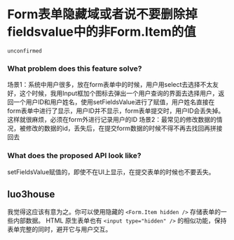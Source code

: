 # Form表单隐藏域或者说不要删除掉fieldsvalue中的非Form.Item的值

`unconfirmed`

### What problem does this feature solve?

场景1：系统中用户很多，放在form表单中的时候，用户用select去选择不太友好，这个时候，我用Input框加个图标去弹出一个用户查询的界面去选择用户，返回一个用户ID和用户姓名，使用setFieldsValue进行了赋值，用户姓名直接在form表单中进行了显示，用户ID并不显示，form表单提交时，用户ID会丢失掉。这样就很麻烦，必须在form外进行记录用户的ID
场景2：最常见的修改数据的情况，被修改的数据的id，丢失后，在提交form数据的时候不得不再去找回再拼接回去

### What does the proposed API look like?

setFieldsValue赋值的，即使不在UI上显示，在提交表单的时候也不要丢失。

<!-- generated by ant-design-issue-helper. DO NOT REMOVE -->

## luo3house

我觉得这应该有意为之。你可以使用隐藏的 `<Form.Item hidden />` 存储表单的一些内部数据。
HTML 原生表单也有 `<input type="hidden" />` 的相似功能，保持表单完整的同时，避开它与用户交互。
